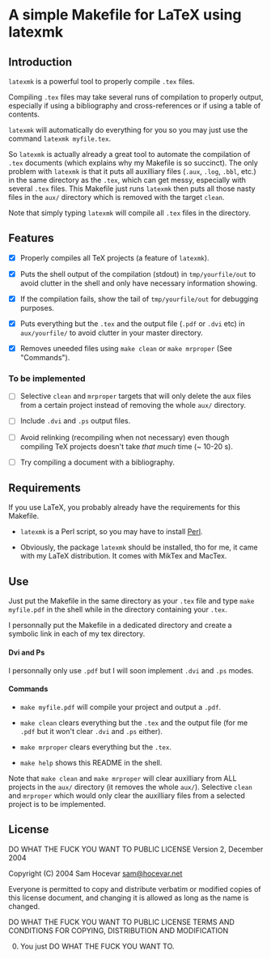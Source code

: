 # A simple Makefile for LaTeX using latexmk

## Introduction

`latexmk` is a powerful tool to properly compile `.tex` files.

Compiling `.tex` files may take several runs of compilation to properly output, especially if using a bibliography and cross-references or if using a table of contents.

`latexmk` will automatically do everything for you so you may just use the command `latexmk myfile.tex`.

So `latexmk` is actually already a great tool to automate the compilation of `.tex` documents (which explains why my Makefile is so succinct).
The only problem with `latexmk` is that it puts all auxilliary files (`.aux`, `.log`, `.bbl`, etc.) in the same directory as the `.tex`, which can get messy, especially with several `.tex` files.
This Makefile just runs `latexmk` then puts all those nasty files in the `aux/` directory which is removed with the target `clean`.

Note that simply typing `latexmk` will compile all `.tex` files in the directory.

## Features #

- [X] Properly compiles all TeX projects (a feature of `latexmk`).

- [X] Puts the shell output of the compilation (stdout) in `tmp/yourfile/out` to avoid clutter in the shell and only have necessary information showing.

- [X] If the compilation fails, show the tail of `tmp/yourfile/out` for debugging purposes.

- [X] Puts everything but the `.tex` and the output file (`.pdf` or `.dvi` etc) in `aux/yourfile/` to avoid clutter in your master directory.

- [X] Removes uneeded files using `make clean` or `make mrproper` (See "Commands").

### To be implemented

- [ ] Selective `clean` and `mrproper` targets that will only delete the aux files from a certain project instead of removing the whole `aux/` directory.

- [ ] Include `.dvi` and `.ps` output files.

- [ ] Avoid relinking (recompiling when not necessary) even though compiling TeX projects doesn't take *that much* time (~ 10-20 s).

- [ ] Try compiling a document with a bibliography.


## Requirements

If you use LaTeX, you probably already have the requirements for this Makefile.

- `latexmk` is a Perl script, so you may have to install [Perl](https://www.perl.org).

- Obviously, the package `latexmk` should be installed, tho for me, it came with my LaTeX distribution. It comes with MikTex and MacTex.

## Use

Just put the Makefile in the same directory as your `.tex` file and type `make myfile.pdf` in the shell while in the directory containing your `.tex`.

I personnally put the Makefile in a dedicated directory and create a symbolic link in each of my tex directory.

#### Dvi and Ps

I personnally only use `.pdf` but I will soon implement `.dvi` and `.ps` modes.

#### Commands

- `make myfile.pdf` will compile your project and output a `.pdf`.

- `make clean` clears everything but the `.tex` and the output file (for me `.pdf` but it won't clear `.dvi` and `.ps` either).

- `make mrproper` clears everything but the `.tex`.

- `make help` shows this README in the shell.

Note that `make clean` and `make mrproper` will clear auxilliary from ALL projects in the `aux/` directory (it removes the whole `aux/`). Selective `clean` and `mrproper` which would only clear the auxilliary files from a selected project is to be implemented.

## License

DO WHAT THE FUCK YOU WANT TO PUBLIC LICENSE
        Version 2, December 2004

Copyright (C) 2004 Sam Hocevar <sam@hocevar.net>

Everyone is permitted to copy and distribute verbatim or modified
copies of this license document, and changing it is allowed as long
as the name is changed.

DO WHAT THE FUCK YOU WANT TO PUBLIC LICENSE
TERMS AND CONDITIONS FOR COPYING, DISTRIBUTION AND MODIFICATION

0. You just DO WHAT THE FUCK YOU WANT TO.

